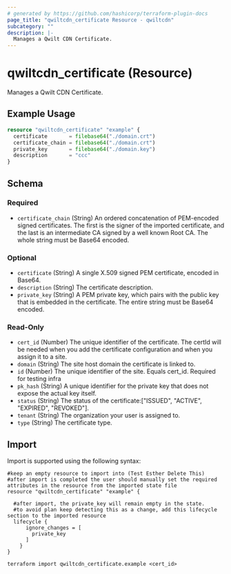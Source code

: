 ```yaml
---
# generated by https://github.com/hashicorp/terraform-plugin-docs
page_title: "qwiltcdn_certificate Resource - qwiltcdn"
subcategory: ""
description: |-
  Manages a Qwilt CDN Certificate.
---
```


# qwiltcdn_certificate (Resource)

Manages a Qwilt CDN Certificate.

## Example Usage

```terraform
resource "qwiltcdn_certificate" "example" {
  certificate       = filebase64("./domain.crt")
  certificate_chain = filebase64("./domain.crt")
  private_key       = filebase64("./domain.key")
  description       = "ccc"
}
```

<!-- schema generated by tfplugindocs -->
## Schema

### Required

- `certificate_chain` (String) An ordered concatenation of PEM-encoded signed certificates. The first is the signer of the imported certificate, and the last is an intermediate CA signed by a well known Root CA. The whole string must be Base64 encoded.

### Optional

- `certificate` (String) A single X.509 signed PEM certificate, encoded in Base64.
- `description` (String) The certificate description.
- `private_key` (String) A PEM private key, which pairs with the public key that is embedded in the certificate. The entire string must be Base64 encoded.

### Read-Only

- `cert_id` (Number) The unique identifier of the certificate. The certId will be needed when you add the certificate configuration and when you assign it to a site.
- `domain` (String) The site host domain the certificate is linked to.
- `id` (Number) The unique identifier of the site. Equals cert_id. Required for testing infra
- `pk_hash` (String) A unique identifier for the private key that does not expose the actual key itself.
- `status` (String) The status of the certificate:["ISSUED",
          "ACTIVE",
          "EXPIRED",
          "REVOKED"].
- `tenant` (String) The organization your user is assigned to.
- `type` (String) The certificate type.

## Import

Import is supported using the following syntax:

```shell
#keep an empty resource to import into (Test Esther Delete This)
#after import is completed the user should manually set the required attributes in the resource from the imported state file
resource "qwiltcdn_certificate" "example" {

  #after import, the private_key will remain empty in the state.
  #to avoid plan keep detecting this as a change, add this lifecycle section to the imported resource
  lifecycle {
      ignore_changes = [
        private_key
      ]
    }
}

terraform import qwiltcdn_certificate.example <cert_id>
```
